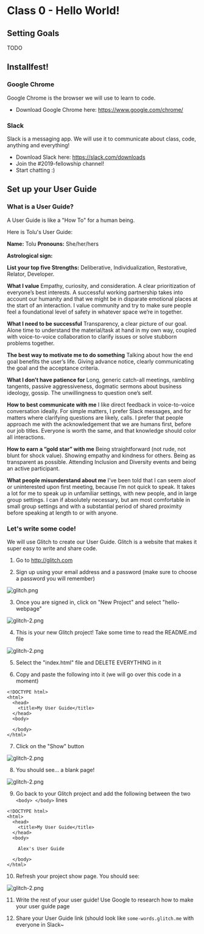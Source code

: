 # Class 0 - Hello World!

## Setting Goals

TODO

## Installfest! 

### Google Chrome

Google Chrome is the browser we will use to learn to code.

* Download Google Chrome here: https://www.google.com/chrome/

### Slack

Slack is a messaging app. We will use it to communicate about class, code, anything and everything! 

* Download Slack here: https://slack.com/downloads
* Join the #2019-fellowship channel! 
* Start chatting :)

## Set up your User Guide

### What is a User Guide?

A User Guide is like a "How To" for a human being.

Here is Tolu's User Guide:

**Name:** Tolu
**Pronouns:** She/her/hers

**Astrological sign:**
 
**List your top five Strengths:**
Deliberative, Individualization, Restorative, Relator, Developer.
 
**What I value**
Empathy, curiosity, and consideration. A clear prioritization of everyone’s best interests. A successful working partnership takes into account our humanity and that we might be in disparate emotional places at the start of an interaction. I value community and try to make sure people feel a foundational level of safety in whatever space we’re in together.
 
**What I need to be successful**
Transparency, a clear picture of our goal. Alone time to understand the material/task at hand in my own way, coupled with voice-to-voice collaboration to clarify issues or solve stubborn problems together.
 
**The best way to motivate me to do something**
Talking about how the end goal benefits the user’s life. Giving advance notice, clearly communicating the goal and the acceptance criteria.

**What I don’t have patience for**
Long, generic catch-all meetings, rambling tangents, passive aggressiveness, dogmatic sermons about business ideology, gossip. The unwillingness to question one’s self.

**How to best communicate with me**
I like direct feedback in voice-to-voice conversation ideally. For simple matters, I prefer Slack messages, and for matters where clarifying questions are likely, calls. I prefer that people approach me with the acknowledgement that we are humans first, before our job titles. Everyone is worth the same, and that knowledge should color all interactions.

**How to earn a “gold star” with me**
Being straightforward (not rude, not blunt for shock value). Showing empathy and kindness for others. Being as transparent as possible. Attending Inclusion and Diversity events and being an active participant.
 
**What people misunderstand about me**
I’ve been told that I can seem aloof or uninterested upon first meeting, because I’m not quick to speak. It takes a lot for me to speak up in unfamiliar settings, with new people, and in large group settings. I can if absolutely necessary, but am most comfortable in small group settings and with a substantial period of shared proximity before speaking at length to or with anyone.


### Let's write some code!

We will use Glitch to create our User Guide. Glitch is a website that makes it super easy to write and share code. 

1. Go to http://glitch.com

2. Sign up using your email address and a password (make sure to choose a password you will remember)

![glitch.png](glitch.png)

3. Once you are signed in, click on "New Project" and select "hello-webpage"

![glitch-2.png](glitch.png)

4. This is your new Glitch project! Take some time to read the README.md file

![glitch-2.png](glitch.png)

5. Select the "index.html" file and DELETE EVERYTHING in it

6. Copy and paste the following into it (we will go over this code in a moment)

```
<!DOCTYPE html>
<html>
  <head>
    <title>My User Guide</title>
  </head>  
  <body>

  </body>
</html>
```

7. Click on the "Show" button

![glitch-2.png](glitch.png)

8. You should see... a blank page! 

![glitch-2.png](glitch.png)

9. Go back to your Glitch project and add the following between the two `<body> </body>` lines

```
<!DOCTYPE html>
<html>
  <head>
    <title>My User Guide</title>
  </head>  
  <body>

    Alex's User Guide

  </body>
</html>
```

10. Refresh your project show page. You should see:

![glitch-2.png](glitch.png)

11. Write the rest of your user guide! Use Google to research how to make your user guide page 

12. Share your User Guide link (should look like `some-words.glitch.me` with everyone in Slack~

